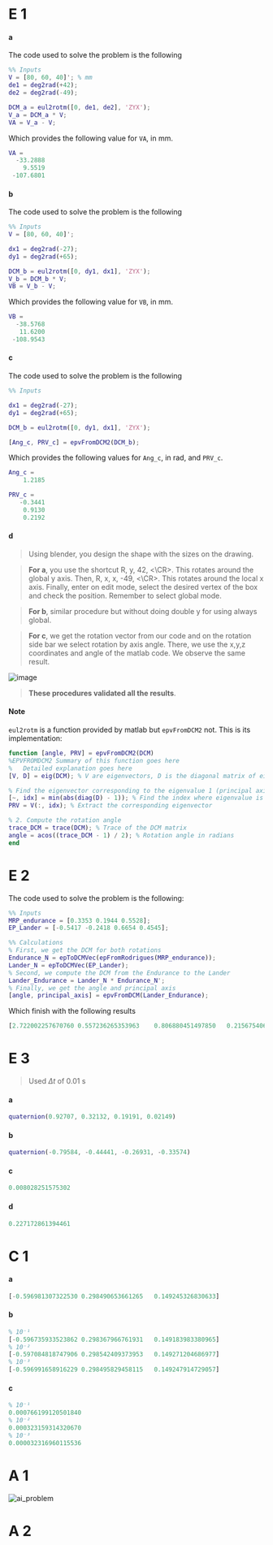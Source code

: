 # E 1
#### a
The code used to solve the problem is the following
```matlab
%% Inputs
V = [80, 60, 40]'; % mm
de1 = deg2rad(+42);
de2 = deg2rad(-49);

DCM_a = eul2rotm([0, de1, de2], 'ZYX');
V_a = DCM_a * V;
VA = V_a - V;
```
Which provides the following value for `VA`, in mm.
```matlab
VA =
  -33.2888
    9.5519
 -107.6801

```
#### b
The code used to solve the problem is the following
```matlab
%% Inputs
V = [80, 60, 40]';

dx1 = deg2rad(-27);
dy1 = deg2rad(+65);

DCM_b = eul2rotm([0, dy1, dx1], 'ZYX');
V_b = DCM_b * V;
VB = V_b - V;
```
Which provides the following value for `VB`, in mm.
```matlab
VB =
  -38.5768
   11.6200
 -108.9543
```
#### c
The code used to solve the problem is the following
```matlab
%% Inputs

dx1 = deg2rad(-27);
dy1 = deg2rad(+65);

DCM_b = eul2rotm([0, dy1, dx1], 'ZYX');

[Ang_c, PRV_c] = epvFromDCM2(DCM_b);

```
Which provides the following values for `Ang_c`, in rad, and `PRV_c`.
```matlab
Ang_c =
    1.2185

PRV_c =
   -0.3441
    0.9130
    0.2192
```
#### d
> Using blender, you design the shape with the sizes on the drawing.

> **For a**, you use the shortcut R, y, 42, <\CR>. This rotates around the  global y axis. Then, R, x, x, -49, <\CR>. This rotates around the local x axis. Finally, enter on edit mode, select the desired vertex of the box and check the position. Remember to select global mode.

> **For b**, similar procedure but without doing double y for using always global.

> **For c**, we get the rotation vector from our code and on the rotation side bar we select rotation by axis angle. There, we use the x,y,z coordinates and angle of the matlab code. We observe the same result.


![image](https://github.com/user-attachments/assets/18c96dab-7b87-40d8-9057-0e16e22ec330)


> **These procedures validated all the results**.

#### Note
`eul2rotm` is a function provided by matlab but `epvFromDCM2` not. This is its implementation:
```matlab
function [angle, PRV] = epvFromDCM2(DCM)
%EPVFROMDCM2 Summary of this function goes here
%   Detailed explanation goes here
[V, D] = eig(DCM); % V are eigenvectors, D is the diagonal matrix of eigenvalues

% Find the eigenvector corresponding to the eigenvalue 1 (principal axis)
[~, idx] = min(abs(diag(D) - 1)); % Find the index where eigenvalue is 1
PRV = V(:, idx); % Extract the corresponding eigenvector

% 2. Compute the rotation angle
trace_DCM = trace(DCM); % Trace of the DCM matrix
angle = acos((trace_DCM - 1) / 2); % Rotation angle in radians
end
```
# E 2
The code used to solve the problem is the following:
```matlab
%% Inputs
MRP_endurance = [0.3353 0.1944 0.5528];
EP_Lander = [-0.5417 -0.2418 0.6654 0.4545];

%% Calculations
% First, we get the DCM for both rotations
Endurance_N = epToDCMVec(epFromRodrigues(MRP_endurance));
Lander_N = epToDCMVec(EP_Lander);
% Second, we compute the DCM from the Endurance to the Lander
Lander_Endurance = Lander_N * Endurance_N';
% Finally, we get the angle and principal axis
[angle, principal_axis] = epvFromDCM(Lander_Endurance);
```
Which finish with the following results
```matlab
[2.722002257670760 0.557236265353963	0.806880451497850	0.215675406315517]
```

# E 3
> Used $\Delta t$ of 0.01 s
#### a
```matlab
quaternion(0.92707, 0.32132, 0.19191, 0.02149)
```
#### b
```matlab
quaternion(-0.79584, -0.44441, -0.26931, -0.33574)
```
#### c
```matlab
0.008028251575302
```
#### d
```matlab
0.227172861394461
```
# C 1
#### a
```matlab
[-0.596981307322530	0.298490653661265	0.149245326830633]
```
#### b
```matlab
% 10⁻¹
[-0.596735933523862	0.298367966761931	0.149183983380965]
% 10⁻²
[-0.597084818747906	0.298542409373953	0.149271204686977]
% 10⁻³
[-0.596991658916229	0.298495829458115	0.149247914729057]
```
#### c
```matlab
% 10⁻¹
0.000766199120501840
% 10⁻²
0.000323159314320670
% 10⁻³
0.000032316960115536
```
# A 1
![ai_problem](https://github.com/user-attachments/assets/9df51242-a0f0-4788-8062-439cee51a638)

# A 2

